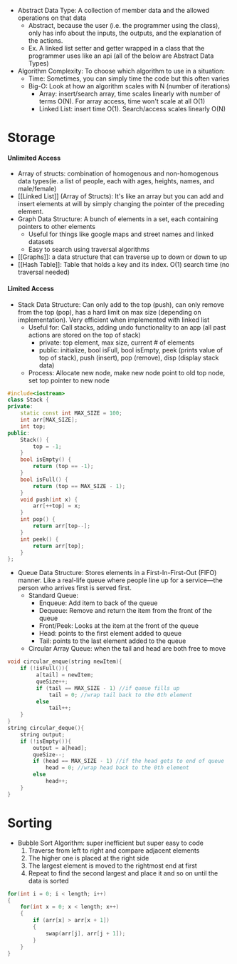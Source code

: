 - Abstract Data Type: A collection of member data and the allowed operations on that data
	- Abstract, because the user (i.e. the programmer using the class), only has info about the inputs, the outputs, and the explanation of the actions. 
	- Ex. A linked list setter and getter wrapped in a class that the programmer uses like an api (all of the below are Abstract Data Types)
- Algorithm Complexity: To choose which algorithm to use in a situation:
	- Time: Sometimes, you can simply time the code but this often varies
	- Big-O: Look at how an algorithm scales with N (number of iterations)
		- Array: insert/search array, time scales linearly with number of terms O(N). For array access, time won't scale at all O(1)
		- Linked List: insert time O(1). Search/access scales linearly O(N)
# Storage
#### Unlimited Access
- Array of structs: combination of homogenous and non-homogenous data types(ie. a list of people, each with ages, heights, names, and male/female)
- [[Linked List]] (Array of Structs): It's like an array but you can add and insert elements at will by simply changing the pointer of the preceding element.
- Graph Data Structure: A bunch of elements in a set, each containing pointers to other elements
	- Useful for things like google maps and street names and linked datasets
	- Easy to search using traversal algorithms      
- [[Graphs]]: a data structure that can traverse up to down or down to up
- [[Hash Table]]: Table that holds a key and its index. O(1) search time (no traversal needed)
#### Limited Access 
- Stack Data Structure: Can only add to the top (push), can only remove from the top (pop), has a hard limit on max size (depending on implementation). Very efficient when implemented with linked list
	- Useful for: Call stacks, adding undo functionality to an app (all past actions are stored on the top of stack)
		- private: top element, max size, current # of elements
		- public: initialize, bool isFull, bool isEmpty, peek (prints value of top of stack), push (insert), pop (remove), disp (display stack data)
	- Process: Allocate new node, make new node point to old top node, set top pointer to new node
```cpp
#include<iostream>
class Stack {
private:
    static const int MAX_SIZE = 100;
    int arr[MAX_SIZE];
    int top;
public:
    Stack() {
        top = -1;
    }
    bool isEmpty() {
        return (top == -1);
    }
    bool isFull() {
        return (top == MAX_SIZE - 1);
    }
    void push(int x) {
        arr[++top] = x;
    }
    int pop() {
        return arr[top--];
    }
    int peek() {
        return arr[top];
    }
};
```
- Queue Data Structure: Stores elements in a First-In-First-Out (FIFO) manner. Like a real-life queue where people line up for a service—the person who arrives first is served first.
	- Standard Queue:
		- Enqueue: Add item to back of the queue
		- Dequeue: Remove and return the item from the front of the queue
		- Front/Peek: Looks at the item at the front of the queue
		- Head: points to the first element added to queue
		- Tail: points to the last element added to the queue
	- Circular Array Queue: when the tail and head are both free to move
```cpp
void circular_enque(string newItem){
	if (!isFull()){
		 a[tail] = newItem;
		 queSize++;
		 if (tail == MAX_SIZE - 1) //if queue fills up
			 tail = 0; //wrap tail back to the 0th element
		 else
			 tail++;
	}
}
string circular_deque(){
	string output;
	if (!isEmpty()){
		output = a[head];
		queSize--;
		if (head == MAX_SIZE - 1) //if the head gets to end of queue
			head = 0; //wrap head back to the 0th element
		else
			head++;
	}
}
```
# Sorting 
- Bubble Sort Algorithm: super inefficient but super easy to code
	1. Traverse from left to right and compare adjacent elements 
	2. The higher one is placed at the right side 
	3. The largest element is moved to the rightmost end at first 
	4. Repeat to find the second largest and place it and so on until the data is sorted
```cpp
for(int i = 0; i < length; i++)
{
	for(int x = 0; x < length; x++)
	{
		if (arr[x] > arr[x + 1])
		{
			swap(arr[j], arr[j + 1]);
		}
	}
}
```